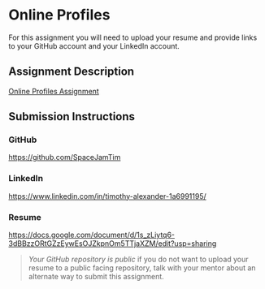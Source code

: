 # Online Profiles
For this assignment you will need to upload your resume and provide links to your GitHub account and your LinkedIn account.

## Assignment Description
[Online Profiles Assignment](https://education.launchcode.org/liftoff/modules/assignments/online-profiles)

## Submission Instructions
 
### GitHub
https://github.com/SpaceJamTim
 
### LinkedIn
https://www.linkedin.com/in/timothy-alexander-1a6991195/

### Resume
https://docs.google.com/document/d/1s_zLiytq6-3dBBzzORtGZzEywEsOJZkpnOm5TTjaXZM/edit?usp=sharing

> *Your GitHub repository is public* if you do not want to upload your resume to a public facing repository, talk with your mentor about an alternate way to submit this assignment.
